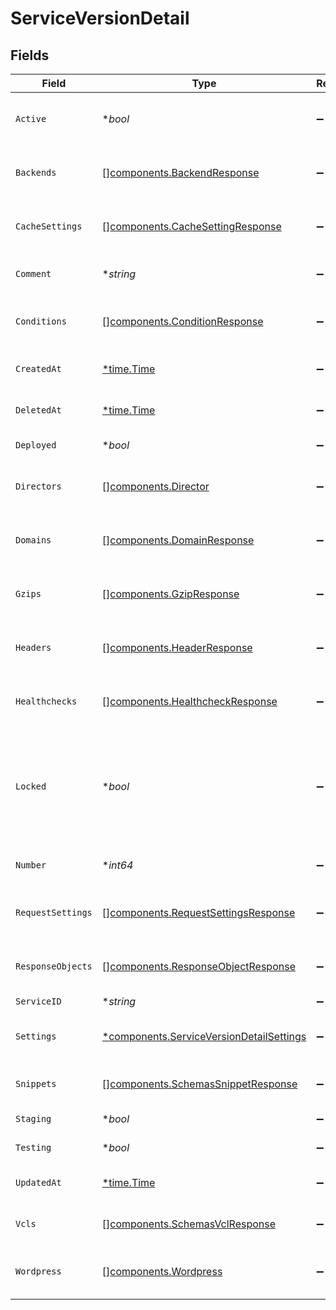 # ServiceVersionDetail


## Fields

| Field                                                                                               | Type                                                                                                | Required                                                                                            | Description                                                                                         | Example                                                                                             |
| --------------------------------------------------------------------------------------------------- | --------------------------------------------------------------------------------------------------- | --------------------------------------------------------------------------------------------------- | --------------------------------------------------------------------------------------------------- | --------------------------------------------------------------------------------------------------- |
| `Active`                                                                                            | **bool*                                                                                             | :heavy_minus_sign:                                                                                  | Whether this is the active version or not.                                                          |                                                                                                     |
| `Backends`                                                                                          | [][components.BackendResponse](../../models/components/backendresponse.md)                          | :heavy_minus_sign:                                                                                  | List of backends associated to this service.                                                        |                                                                                                     |
| `CacheSettings`                                                                                     | [][components.CacheSettingResponse](../../models/components/cachesettingresponse.md)                | :heavy_minus_sign:                                                                                  | List of cache settings associated to this service.                                                  |                                                                                                     |
| `Comment`                                                                                           | **string*                                                                                           | :heavy_minus_sign:                                                                                  | A freeform descriptive note.                                                                        |                                                                                                     |
| `Conditions`                                                                                        | [][components.ConditionResponse](../../models/components/conditionresponse.md)                      | :heavy_minus_sign:                                                                                  | List of conditions associated to this service.                                                      |                                                                                                     |
| `CreatedAt`                                                                                         | [*time.Time](https://pkg.go.dev/time#Time)                                                          | :heavy_minus_sign:                                                                                  | Date and time in ISO 8601 format.                                                                   | 2020-04-09T18:14:30Z                                                                                |
| `DeletedAt`                                                                                         | [*time.Time](https://pkg.go.dev/time#Time)                                                          | :heavy_minus_sign:                                                                                  | Date and time in ISO 8601 format.                                                                   | 2020-04-09T18:14:30Z                                                                                |
| `Deployed`                                                                                          | **bool*                                                                                             | :heavy_minus_sign:                                                                                  | Unused at this time.                                                                                |                                                                                                     |
| `Directors`                                                                                         | [][components.Director](../../models/components/director.md)                                        | :heavy_minus_sign:                                                                                  | List of directors associated to this service.                                                       |                                                                                                     |
| `Domains`                                                                                           | [][components.DomainResponse](../../models/components/domainresponse.md)                            | :heavy_minus_sign:                                                                                  | List of domains associated to this service.                                                         |                                                                                                     |
| `Gzips`                                                                                             | [][components.GzipResponse](../../models/components/gzipresponse.md)                                | :heavy_minus_sign:                                                                                  | List of gzip rules associated to this service.                                                      |                                                                                                     |
| `Headers`                                                                                           | [][components.HeaderResponse](../../models/components/headerresponse.md)                            | :heavy_minus_sign:                                                                                  | List of headers associated to this service.                                                         |                                                                                                     |
| `Healthchecks`                                                                                      | [][components.HealthcheckResponse](../../models/components/healthcheckresponse.md)                  | :heavy_minus_sign:                                                                                  | List of healthchecks associated to this service.                                                    |                                                                                                     |
| `Locked`                                                                                            | **bool*                                                                                             | :heavy_minus_sign:                                                                                  | Whether this version is locked or not. Objects can not be added or edited on locked versions.       |                                                                                                     |
| `Number`                                                                                            | **int64*                                                                                            | :heavy_minus_sign:                                                                                  | The number of this version.                                                                         | 1                                                                                                   |
| `RequestSettings`                                                                                   | [][components.RequestSettingsResponse](../../models/components/requestsettingsresponse.md)          | :heavy_minus_sign:                                                                                  | List of request settings for this service.                                                          |                                                                                                     |
| `ResponseObjects`                                                                                   | [][components.ResponseObjectResponse](../../models/components/responseobjectresponse.md)            | :heavy_minus_sign:                                                                                  | List of response objects for this service.                                                          |                                                                                                     |
| `ServiceID`                                                                                         | **string*                                                                                           | :heavy_minus_sign:                                                                                  | N/A                                                                                                 | SU1Z0isxPaozGVKXdv0eY                                                                               |
| `Settings`                                                                                          | [*components.ServiceVersionDetailSettings](../../models/components/serviceversiondetailsettings.md) | :heavy_minus_sign:                                                                                  | List of default settings for this service.                                                          |                                                                                                     |
| `Snippets`                                                                                          | [][components.SchemasSnippetResponse](../../models/components/schemassnippetresponse.md)            | :heavy_minus_sign:                                                                                  | List of VCL snippets for this service.                                                              |                                                                                                     |
| `Staging`                                                                                           | **bool*                                                                                             | :heavy_minus_sign:                                                                                  | Unused at this time.                                                                                |                                                                                                     |
| `Testing`                                                                                           | **bool*                                                                                             | :heavy_minus_sign:                                                                                  | Unused at this time.                                                                                |                                                                                                     |
| `UpdatedAt`                                                                                         | [*time.Time](https://pkg.go.dev/time#Time)                                                          | :heavy_minus_sign:                                                                                  | Date and time in ISO 8601 format.                                                                   | 2020-04-09T18:14:30Z                                                                                |
| `Vcls`                                                                                              | [][components.SchemasVclResponse](../../models/components/schemasvclresponse.md)                    | :heavy_minus_sign:                                                                                  | List of VCL files for this service.                                                                 |                                                                                                     |
| `Wordpress`                                                                                         | [][components.Wordpress](../../models/components/wordpress.md)                                      | :heavy_minus_sign:                                                                                  | A list of Wordpress rules with this service.                                                        |                                                                                                     |